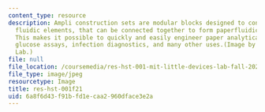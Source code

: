 ```yaml
---
content_type: resource
description: Ampli construction sets are modular blocks designed to contain paper-based
  fluidic elements, that can be connected together to form paperfluidic circuits.
  This makes it possible to quickly and easily engineer paper analytical devices for
  glucose assays, infection diagnostics, and many other uses.(Image by Little Devices
  Lab.)
file: null
file_location: /coursemedia/res-hst-001-mit-little-devices-lab-fall-2021/6a8f6d43f91bfd1ecaa2960dface3e2a_res-hst-001f21.jpg
file_type: image/jpeg
resourcetype: Image
title: res-hst-001f21
uid: 6a8f6d43-f91b-fd1e-caa2-960dface3e2a
---
```

